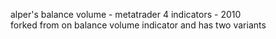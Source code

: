 alper's balance volume - metatrader 4 indicators - 2010 <br>
forked from on balance volume indicator and has two variants<br>

